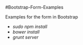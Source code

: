 #Bootstrap-Form-Examples

Examples for the form in Bootstrap

- *sudo npm install*
- *bower install*
- *grunt server*
